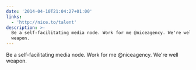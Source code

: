 ```yaml
---
date: '2014-04-10T21:04:27+01:00'
links:
  - 'http://nice.to/talent'
description: >-
  Be a self-facilitating media node. Work for me @niceagency. We're well
  weapon.
---
```

Be a self-facilitating media node. Work for me @niceagency. We're well weapon. 
